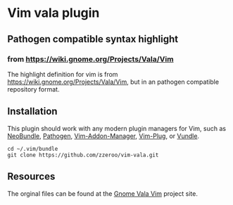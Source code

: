 # Vim vala plugin
## Pathogen compatible syntax highlight
### from https://wiki.gnome.org/Projects/Vala/Vim

The highlight definition for vim is from https://wiki.gnome.org/Projects/Vala/Vim,
but in an pathogen compatible repository format.

## Installation

This plugin should work with any modern plugin managers for Vim, such as
[NeoBundle][3], [Pathogen][2], [Vim-Addon-Manager][5], [Vim-Plug][6], or
[Vundle][1].

```
cd ~/.vim/bundle
git clone https://github.com/zzeroo/vim-vala.git
```

## Resources

The orginal files can be found at the [Gnome Vala Vim][7] project site.

[0]: https://github.com/zzeroo/vala/tree/master
[1]: https://github.com/gmarik/Vundle.vim
[2]: https://github.com/tpope/vim-pathogen
[3]: https://github.com/Shougo/neobundle.vim
[4]: http://www.vim.org/
[5]: https://github.com/MarcWeber/vim-addon-manager
[6]: https://github.com/junegunn/vim-plug/
[7]: https://wiki.gnome.org/Projects/Vala/Vim
<!--
vim:tw=79:sw=4:
-->


